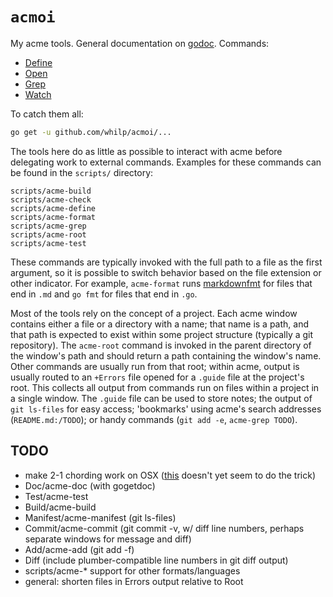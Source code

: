 `acmoi`
=======

My acme tools. General documentation on [godoc](https://godoc.org/github.com/whilp/acmoi). Commands:

-	[Define](https://godoc.org/github.com/whilp/acmoi/cmd/Define)
-	[Open](https://godoc.org/github.com/whilp/acmoi/cmd/Open)
-	[Grep](https://godoc.org/github.com/whilp/acmoi/cmd/Grep)
-	[Watch](https://godoc.org/github.com/whilp/acmoi/cmd/Watch)

To catch them all:

```bash
go get -u github.com/whilp/acmoi/...
```

The tools here do as little as possible to interact with acme before delegating work to external commands. Examples for these commands can be found in the `scripts/` directory:

```
scripts/acme-build
scripts/acme-check
scripts/acme-define
scripts/acme-format
scripts/acme-grep
scripts/acme-root
scripts/acme-test
```

These commands are typically invoked with the full path to a file as the first argument, so it is possible to switch behavior based on the file extension or other indicator. For example, `acme-format` runs [markdownfmt](https://github.com/shurcooL/markdownfmt) for files that end in `.md` and `go fmt` for files that end in `.go`.

Most of the tools rely on the concept of a project. Each acme window contains either a file or a directory with a name; that name is a path, and that path is expected to exist within some project structure (typically a git repository). The `acme-root` command is invoked in the parent directory of the window's path and should return a path containing the window's name. Other commands are usually run from that root; within acme, output is usually routed to an `+Errors` file opened for a `.guide` file at the project's root. This collects all output from commands run on files within a project in a single window. The `.guide` file can be used to store notes; the output of `git ls-files` for easy access; 'bookmarks' using acme's search addresses (`README.md:/TODO`); or handy commands (`git add -e`, `acme-grep TODO`).

TODO
----

-	make 2-1 chording work on OSX ([this](https://groups.google.com/forum/#!topic/comp.os.plan9/aEwQNcr80cQ) doesn't yet seem to do the trick)
-	Doc/acme-doc (with gogetdoc)
-	Test/acme-test
-	Build/acme-build
-	Manifest/acme-manifest (git ls-files)
-	Commit/acme-commit (git commit -v, w/ diff line numbers, perhaps separate windows for message and diff)
-	Add/acme-add (git add -f)
-	Diff (include plumber-compatible line numbers in git diff output)
-	scripts/acme-* support for other formats/languages
-	general: shorten files in Errors output relative to Root
